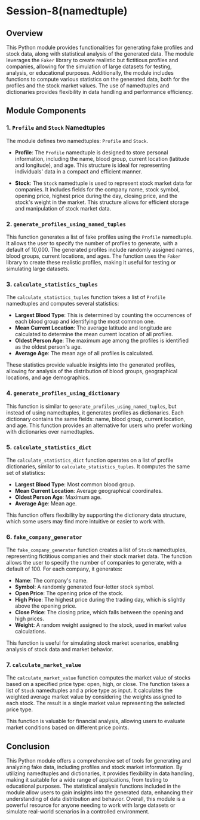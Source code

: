 # Session-8(namedtuple)

## Overview

This Python module provides functionalities for generating fake profiles and stock data, along with statistical analysis of the generated data. The module leverages the `Faker` library to create realistic but fictitious profiles and companies, allowing for the simulation of large datasets for testing, analysis, or educational purposes. Additionally, the module includes functions to compute various statistics on the generated data, both for the profiles and the stock market values. The use of namedtuples and dictionaries provides flexibility in data handling and performance efficiency.

## Module Components

### 1. `Profile` and `Stock` Namedtuples

The module defines two namedtuples: `Profile` and `Stock`. 

- **Profile**: The `Profile` namedtuple is designed to store personal information, including the name, blood group, current location (latitude and longitude), and age. This structure is ideal for representing individuals' data in a compact and efficient manner.

- **Stock**: The `Stock` namedtuple is used to represent stock market data for companies. It includes fields for the company name, stock symbol, opening price, highest price during the day, closing price, and the stock's weight in the market. This structure allows for efficient storage and manipulation of stock market data.

### 2. `generate_profiles_using_named_tuples`

This function generates a list of fake profiles using the `Profile` namedtuple. It allows the user to specify the number of profiles to generate, with a default of 10,000. The generated profiles include randomly assigned names, blood groups, current locations, and ages. The function uses the `Faker` library to create these realistic profiles, making it useful for testing or simulating large datasets.

### 3. `calculate_statistics_tuples`

The `calculate_statistics_tuples` function takes a list of `Profile` namedtuples and computes several statistics:

- **Largest Blood Type**: This is determined by counting the occurrences of each blood group and identifying the most common one.
- **Mean Current Location**: The average latitude and longitude are calculated to determine the mean current location of all profiles.
- **Oldest Person Age**: The maximum age among the profiles is identified as the oldest person's age.
- **Average Age**: The mean age of all profiles is calculated.

These statistics provide valuable insights into the generated profiles, allowing for analysis of the distribution of blood groups, geographical locations, and age demographics.

### 4. `generate_profiles_using_dictionary`

This function is similar to `generate_profiles_using_named_tuples`, but instead of using namedtuples, it generates profiles as dictionaries. Each dictionary contains the same fields: name, blood group, current location, and age. This function provides an alternative for users who prefer working with dictionaries over namedtuples.

### 5. `calculate_statistics_dict`

The `calculate_statistics_dict` function operates on a list of profile dictionaries, similar to `calculate_statistics_tuples`. It computes the same set of statistics:

- **Largest Blood Type**: Most common blood group.
- **Mean Current Location**: Average geographical coordinates.
- **Oldest Person Age**: Maximum age.
- **Average Age**: Mean age.

This function offers flexibility by supporting the dictionary data structure, which some users may find more intuitive or easier to work with.

### 6. `fake_company_generator`

The `fake_company_generator` function creates a list of `Stock` namedtuples, representing fictitious companies and their stock market data. The function allows the user to specify the number of companies to generate, with a default of 100. For each company, it generates:

- **Name**: The company's name.
- **Symbol**: A randomly generated four-letter stock symbol.
- **Open Price**: The opening price of the stock.
- **High Price**: The highest price during the trading day, which is slightly above the opening price.
- **Close Price**: The closing price, which falls between the opening and high prices.
- **Weight**: A random weight assigned to the stock, used in market value calculations.

This function is useful for simulating stock market scenarios, enabling analysis of stock data and market behavior.

### 7. `calculate_market_value`

The `calculate_market_value` function computes the market value of stocks based on a specified price type: open, high, or close. The function takes a list of `Stock` namedtuples and a price type as input. It calculates the weighted average market value by considering the weights assigned to each stock. The result is a single market value representing the selected price type.

This function is valuable for financial analysis, allowing users to evaluate market conditions based on different price points.

## Conclusion

This Python module offers a comprehensive set of tools for generating and analyzing fake data, including profiles and stock market information. By utilizing namedtuples and dictionaries, it provides flexibility in data handling, making it suitable for a wide range of applications, from testing to educational purposes. The statistical analysis functions included in the module allow users to gain insights into the generated data, enhancing their understanding of data distribution and behavior. Overall, this module is a powerful resource for anyone needing to work with large datasets or simulate real-world scenarios in a controlled environment.